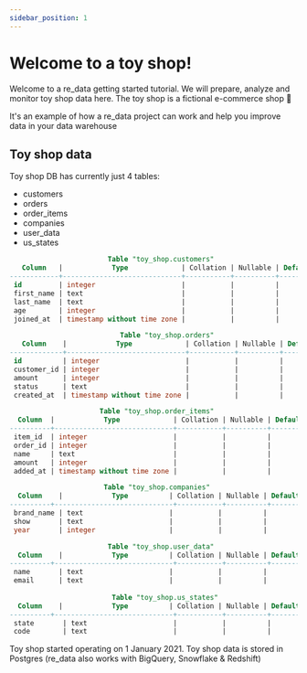 ```yaml
---
sidebar_position: 1
---
```


# Welcome to a toy shop!

Welcome to a re_data getting started tutorial. We will prepare, analyze and monitor toy shop data here. The toy shop is a fictional e-commerce shop 🙂

It's an example of how a re_data project can work and help you improve data in your data warehouse

## Toy shop data
Toy shop DB has currently just 4 tables:
  - customers
  - orders
  - order_items
  - companies
  - user_data
  - us_states

```sql title=toy_shop_schema
                        Table "toy_shop.customers"
   Column   |            Type             | Collation | Nullable | Default
------------+-----------------------------+-----------+----------+---------
 id         | integer                     |           |          |
 first_name | text                        |           |          |
 last_name  | text                        |           |          |
 age        | integer                     |           |          |
 joined_at  | timestamp without time zone |           |          |

                           Table "toy_shop.orders"
   Column    |            Type             | Collation | Nullable | Default
-------------+-----------------------------+-----------+----------+---------
 id          | integer                     |           |          |
 customer_id | integer                     |           |          |
 amount      | integer                     |           |          |
 status      | text                        |           |          |
 created_at  | timestamp without time zone |           |          |

                      Table "toy_shop.order_items"
  Column  |            Type             | Collation | Nullable | Default
----------+-----------------------------+-----------+----------+---------
 item_id  | integer                     |           |          |
 order_id | integer                     |           |          |
 name     | text                        |           |          |
 amount   | integer                     |           |          |
 added_at | timestamp without time zone |           |          |

                       Table "toy_shop.companies"
  Column    |            Type          | Collation | Nullable | Default
----------+-----------------------------+-----------+----------+---------
 brand_name | text                     |           |          |
 show       | text                     |           |          |
 year       | integer                  |           |          |

                        Table "toy_shop.user_data"
  Column    |            Type          | Collation | Nullable | Default
----------+-----------------------------+-----------+----------+---------
 name       | text                     |           |          |
 email      | text                     |           |          |
 
                         Table "toy_shop.us_states"
  Column    |            Type          | Collation | Nullable | Default
----------+-----------------------------+-----------+----------+---------
 state       | text                     |           |          |
 code        | text                     |           |          |
```

Toy shop started operating on 1 January 2021.
Toy shop data is stored in Postgres (re_data also works with BigQuery, Snowflake & Redshift)


